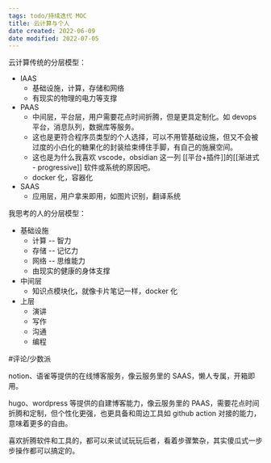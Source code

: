 ```yaml
---
tags: todo/持续迭代 MOC
title: 云计算与个人
date created: 2022-06-09
date modified: 2022-07-05
---
```


云计算传统的分层模型：
- IAAS
	- 基础设施，计算，存储和网络
	- 有现实的物理的电力等支撑
- PAAS
	- 中间层，平台层，用户需要花点时间折腾，但是更具定制化。如 devops 平台，消息队列，数据库等服务。
	- 这也是更符合程序员类型的个人选择，可以不用管基础设施，但又不会被过度的小白化的糖果化的封装给束缚住手脚，有自己的施展空间。
	- 这也是为什么我喜欢 vscode，obsidian 这一列 [[平台+插件]]的[[渐进式 - progressive]] 软件或系统的原因吧。
	- docker 化，容器化
- SAAS
	- 应用层，用户拿来即用，如图片识别，翻译系统

我思考的人的分层模型：
- 基础设施
	- 计算 -- 智力
	- 存储 -- 记忆力
	- 网络 -- 思维能力
	- 由现实的健康的身体支撑
- 中间层
	- 知识点模块化，就像卡片笔记一样，docker 化
- 上层
	- 演讲
	- 写作
	- 沟通
	- 编程

#评论/少数派

notion、语雀等提供的在线博客服务，像云服务里的 SAAS，懒人专属，开箱即用。

hugo、wordpress 等提供的自建博客能力，像云服务里的 PAAS，需要花点时间折腾和定制，但个性化更强，也更具备和周边工具如 github action 对接的能力，意味着更多的自由。

喜欢折腾软件和工具的，都可以来试试玩玩后者，看着步骤繁杂，其实傻瓜式一步步操作都可以搞定的。
